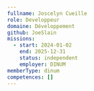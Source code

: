 ```yaml
---
fullname: Joscelyn Cueille
role: Developpeur
domaine: Développement
github: JoeSlain
missions:
  - start: 2024-01-02
    end: 2025-12-31
    status: independent
    employer: DINUM
memberType: dinum
competences: []
---
```

